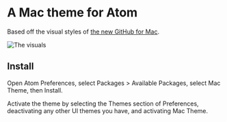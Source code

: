 # A Mac theme for Atom

Based off the visual styles of [the new GitHub for Mac](https://github.com/github/mac-mockup).

![The visuals](https://github-team.s3.amazonaws.com/uploads/statuses/15507/images/Screen_Shot_2013-06-03_at_12.34.56_PM.png)

## Install

Open Atom Preferences, select Packages > Available Packages, select Mac Theme,
then Install.

Activate the theme by selecting the Themes section of Preferences, deactivating
any other UI themes you have, and activating Mac Theme.
